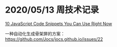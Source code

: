 # 2020/05/13 周技术记录



[10 JavaScript Code Snippets You Can Use Right Now](https://medium.com/better-programming/10-javascript-code-snippets-you-can-use-right-now-e1bb7c7ec35e)

一种自动化生成骨架屏的方案：https://github.com/Jocs/jocs.github.io/issues/22

